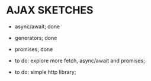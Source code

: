 # AJAX SKETCHES  
  
- async/await; done  
- generators; done  
- promises; done  

- to do: explore more fetch, async/await and promises;  
- to do: simple http library;  